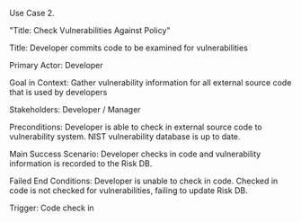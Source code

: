 Use Case 2.

"Title: Check Vulnerabilities Against Policy"

Title: Developer commits code to be examined for vulnerabilities 

Primary Actor: Developer

Goal in Context: Gather vulnerability information for all external source code that is used by developers

Stakeholders: Developer / Manager

Preconditions: Developer is able to check in external source code to vulnerability system. NIST vulnerability database is up to date. 

Main Success Scenario: Developer checks in code and vulnerability information is recorded to the Risk DB. 

Failed End Conditions: Developer is unable to check in code. Checked in code is not checked for vulnerabilities, failing to update Risk DB. 

Trigger: Code check in 
